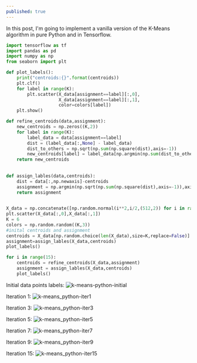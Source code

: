 ```yaml
---
published: true
---
```

In this post, I'm going to implement a vanilla version of the K-Means algorithm in pure Python and in Tensorflow.

```python
import tensorflow as tf
import pandas as pd
import numpy as np
from seaborn import plt

def plot_labels():
    print("centroids:{}".format(centroids))
    plt.clf()
    for label in range(K):
        plt.scatter(X_data[assignment==label][:,0],
                    X_data[assignment==label][:,1],
                    color=colors[label])
    plt.show()      

def refine_centroids(data,assignment):
    new_centroids = np.zeros((K,2))
    for label in range(K):
        label_data = data[assignment==label]
        dist = (label_data[:,None] - label_data)
        dist_to_others = np.sqrt(np.sum(np.square(dist),axis=-1))
        new_centroids[label] = label_data[np.argmin(np.sum(dist_to_others,axis=-1))] 
    return new_centroids
    
    
def assign_lables(data,centroids):  
    dist = data[:,np.newaxis]-centroids
    assignment = np.argmin(np.sqrt(np.sum(np.square(dist),axis=-1)),axis=-1)
    return assignment
    

X_data = np.concatenate([np.random.normal(i**2,i/2,(512,2)) for i in range(1,7)])
plt.scatter(X_data[:,0],X_data[:,1])
K = 6
colors = np.random.random((K,3))
#inital centroids and assignment
centroids = X_data[np.random.choice(len(X_data),size=K,replace=False)]
assignment=assign_lables(X_data,centroids)
plot_labels()

for i in range(15):    
    centroids = refine_centroids(X_data,assignment)
    assignment = assign_lables(X_data,centroids)
    plot_labels()
```

Initial data points labels:
![k-means-python-initial]({{site.baseurl}}/images/qt_img127951370715140.png)

Iteration 1:
![k-means_python-iter1]({{site.baseurl}}/images/qt_img127998615355396.png)

Iteration 3:
![k-means_python-iter3]({{site.baseurl}}/images/qt_img128118874439684.png)

Iteration 5:
![k-means_python-iter5]({{site.baseurl}}/images/qt_img128239133523972.png)

Iteration 7:
![k-means_python-iter7]({{site.baseurl}}/images/qt_img128359392608260.png)

Iteration 9:
![k-means_python-iter9]({{site.baseurl}}/images/qt_img128479651692548.png)

Iteration 15:
![k-means_python-iter15]({{site.baseurl}}/images/qt_img129141076656132.png)


